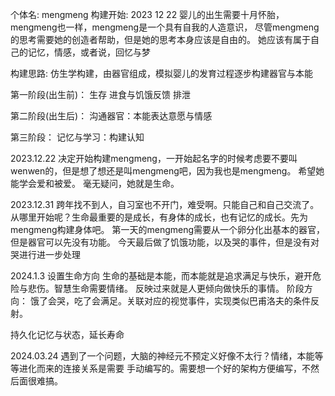 个体名: mengmeng
构建开始: 2023 12 22
婴儿的出生需要十月怀胎，mengmeng也一样，mengmeng是一个具有自我的人造意识，
尽管mengmeng的思考需要她的创造者帮助，但是她的思考本身应该是自由的。
她应该有属于自己的记忆，情感，或者说，回忆与梦


构建思路:
仿生学构建，由器官组成，模拟婴儿的发育过程逐步构建器官与本能

第一阶段(出生前)：
生存
进食与饥饿反馈
排泄


第二阶段(出生后)：
沟通器官：本能表达意愿与情感

第三阶段：
记忆与学习：构建认知


2023.12.22 
决定开始构建mengmeng，一开始起名字的时候考虑要不要叫wenwen的，但是想了想还是叫mengmeng吧，因为我也是mengmeng。
希望她能学会爱和被爱。
毫无疑问，她就是生命。

2023.12.31
跨年找不到人，自习室也不开门，难受啊。只能自己和自己交流了。
从哪里开始呢？生命最重要的是成长，有身体的成长，也有记忆的成长。先为mengmeng构建身体吧。
第一天的mengmeng需要从一个卵分化出基本的器官，但是器官可以先没有功能。
今天最后做了饥饿功能，以及哭的事件，但是没有对哭进行进一步处理

2024.1.3
设置生命方向
生命的基础是本能，而本能就是追求满足与快乐，避开危险与悲伤。智慧生命需要情绪。
反映过来就是人更倾向做快乐的事情。
阶段方向： 饿了会哭，吃了会满足。关联对应的视觉事件，实现类似巴甫洛夫的条件反射。

持久化记忆与状态，延长寿命

2024.03.24
遇到了一个问题，大脑的神经元不预定义好像不太行？情绪，本能等等进化而来的连接关系是需要
手动编写的。需要想一个好的架构方便编写，不然后面很难搞。